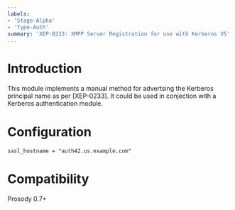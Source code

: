 ```yaml
---
labels:
- 'Stage-Alpha'
- 'Type-Auth'
summary: 'XEP-0233: XMPP Server Registration for use with Kerberos V5'
...
```


Introduction
============

This module implements a manual method for advertsing the Kerberos
principal name as per [XEP-0233]. It could be used in conjection with
a Kerberos authentication module.

Configuration
=============

    sasl_hostname = "auth42.us.example.com"

Compatibility
=============

Prosody 0.7+
